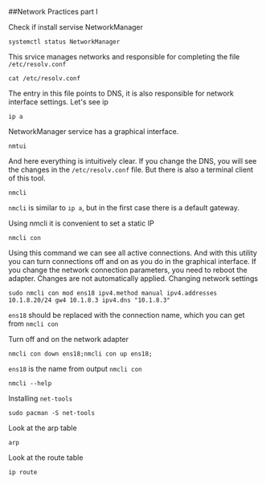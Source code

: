 ##Network Practices part I
		
Check if install servise  NetworkManager
	
```
systemctl status NetworkManager
```
	
This srvice manages networks and responsible for completing the file `/etc/resolv.conf`
	
```
cat /etc/resolv.conf
```
	
The entry in this file points to DNS, it is also responsible for network interface settings.
Let's see ip

```	
ip a
```
	
NetworkManager service has a graphical interface.
	
```
nmtui
```
	
And here everything is intuitively clear. If you change the DNS, you will see the changes in the `/etc/resolv.conf` file.
But there is also a terminal client of this tool.
	
```
nmcli
```
	
`nmcli` is similar to `ip a`, but in the first case there is a default gateway.
	
Using nmcli it is convenient to set a static IP
	
```
nmcli con
```

Using this command we can see all active connections. And with this utility you can turn connections off and on as you do in the graphical interface.
If you change the network connection parameters, you need to reboot the adapter. Changes are not automatically applied.
Changing network settings
	
```
sudo nmcli con mod ens18 ipv4.method manual ipv4.addresses 10.1.8.20/24 gw4 10.1.8.3 ipv4.dns "10.1.8.3"
```

`ens18` should be replaced with the connection name, which you can get from `nmcli con`
	
Turn off and on the network adapter
	
```
nmcli con down ens18;nmcli con up ens18;
```

`ens18` is the name from output `nmcli con`

```	
nmcli --help
```
	
Installing `net-tools`
	
```
sudo pacman -S net-tools	
```
	
Look at the arp table
	
```
arp
```
	
Look at the route table
	
```
ip route
```